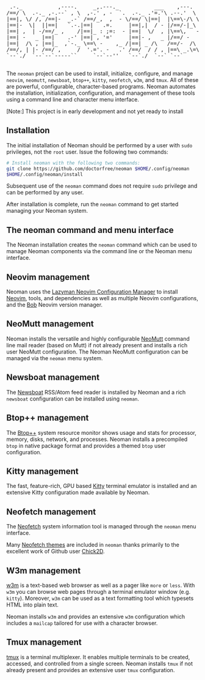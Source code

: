 <pre>

 .-._           ,----.     _,.---._           ___    ,---.      .-._
/==/ \  .-._ ,-.--` , \  ,-.' , -  `.  .-._ .'=.'\ .--.'  \    /==/ \  .-._
|==|, \/ /, /==|-  _.-` /==/_,  ,  - \/==/ \|==|  |\==\-/\ \   |==|, \/ /, /
|==|-  \|  ||==|   `.-.|==|   .=.     |==|,|  / - |/==/-|_\ |  |==|-  \|  |
|==| ,  | -/==/_ ,    /|==|_ : ;=:  - |==|  \/  , |\==\,   - \ |==| ,  | -|
|==| -   _ |==|    .-' |==| , '='     |==|- ,   _ |/==/ -   ,| |==| -   _ |
|==|  /\ , |==|_  ,`-._ \==\ -    ,_ /|==| _ /\   /==/-  /\ - \|==|  /\ , |
/==/, | |- /==/ ,     /  '.='. -   .' /==/  / / , |==\ _.\=\.-'/==/, | |- |
`--`./  `--`--`-----``     `--`--''   `--`./  `--` `--`        `--`./  `--`

</pre>

The `neoman` project can be used to install, initialize, configure, and manage
`neovim`, `neomutt`, `newsboat`, `btop++`, `kitty`, `neofetch`, `w3m`, and `tmux`.
All of these are powerful, configurable, character-based programs. Neoman
automates the installation, initialization, configuration, and management
of these tools using a command line and character menu interface.

[Note:] This project is in early development and not yet ready to install

## Installation

The initial installation of Neoman should be performed by a user with
`sudo` privileges, not the `root` user. Issue the following two commands:

```bash
# Install neoman with the following two commands:
git clone https://github.com/doctorfree/neoman $HOME/.config/neoman
$HOME/.config/neoman/install
```

Subsequent use of the `neoman` command does not require `sudo` privilege and
can be performed by any user.

After installation is complete, run the `neoman` command to get started
managing your Neoman system.

## The neoman command and menu interface

The Neoman installation creates the `neoman` command which can be used to
manage Neoman components via the command line or the Neoman menu interface.

## Neovim management

Neoman uses the
[Lazyman Neovim Configuration Manager](https://github.com/doctorfree/nvim-lazyman#readme)
to install [Neovim](https://neovim.io/), tools, and dependencies as well as
multiple Neovim configurations, and the
[Bob](https://github.com/MordechaiHadad/bob) Neovim version manager.

## NeoMutt management

Neoman installs the versatile and highly configurable
[NeoMutt](https://github.com/neomutt/neomutt#readme)
command line mail reader (based on Mutt) if not already present
and installs a rich user NeoMutt configuration. The Neoman
NeoMutt configuration can be managed via the `neoman` menu system.

## Newsboat management

The [Newsboat](https://newsboat.org) RSS/Atom feed reader is installed by
Neoman and a rich `newsboat` configuration can be installed using `neoman`.

## Btop++ management

The [Btop++](https://github.com/doctorfree/btop#readme) system resource monitor
shows usage and stats for processor, memory, disks, network, and processes.
Neoman installs a precompiled `btop` in native package format and provides
a themed `btop` user configuration.

## Kitty management

The fast, feature-rich, GPU based [Kitty](https://sw.kovidgoyal.net/kitty)
terminal emulator is installed and an extensive Kitty configuration made
available by Neoman.

## Neofetch management

The [Neofetch](https://github.com/dylanaraps/neofetch) system information tool is managed
through the `neoman` menu interface.

Many [Neofetch themes](share/neofetch-themes/README.md) are included
in `neoman` thanks primarily to the excellent work of Github user
[Chick2D](https://github.com/Chick2D/neofetch-themes).

## W3m management

[w3m](https://w3m.sourceforge.net) is a text-based web browser as well as a
pager like `more` or `less`. With `w3m` you can browse web pages through a
terminal emulator window (e.g. `kitty`). Moreover, `w3m` can be used as a text
formatting tool which typesets HTML into plain text.

Neoman installs `w3m` and provides an extensive `w3m` configuration which
includes a `mailcap` tailored for use with a character browser.

## Tmux management

[tmux](https://github.com/tmux/tmux/wiki) is a terminal multiplexer. It enables
multiple terminals to be created, accessed, and controlled from a single screen.
Neoman installs `tmux` if not already present and provides an extensive user
`tmux` configuration.

